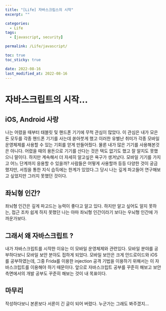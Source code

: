```yaml
---
title: "[Life] 자바스크립스의 시작"
excerpt: ""

categories:
  - Life
tags:
  - [javascript, security]

permalink: /Life/javascript/

toc: true
toc_sticky: true

date: 2022-08-16
last_modified_at: 2022-08-16
---
```


# 자바스크립트의 시작...

## iOS, Android 사랑
나는 어렸을 때부터 태블릿 및 핸드폰 기기에 무척 관심이 많았다. 
이 관심은 내가 모은 돈 모두를 각종 핸드폰 기기를 사는데 쏟아붓게 했고 이러한 유별난 취미가 각종 모바일 운영체제를 사용할 수 있는 기회를 얻게 만들어줬다.
물론 내가 많은 기기를 사용해본것은 아니다. 
어렸을 때의 용돈으로 기기를 산다는 것은 택도 없기도 했고 잘 알지도 못했으니 말이다. 
하지만 계속해서 더 자세히 알고싶은 욕구가 생겨났다. 모바일 기기를 가지고 어느 단계까지 응용할 수 있을까? 사람들은 어떻게 사용할까 등등 다양한 것이 궁금했지만, 서칭을 통한 지식 습득에는 한계가 있었다.그 당시 나는 깊게 파고들어 연구해보고 싶었지만 그러지 못했던 것이다.

## 좌뇌형 인간?
좌뇌형 인간은 깊게 파고드는 능력이 좋다고 알고 있다. 
하지만 알고 싶어도 알지 못하는, 접근 조차 쉽게 하지 못했던 나는 아마 좌뇌형 인간이라기 보다는 우뇌형 인간에 가까운가보다.

## 그래서 왜 자바스크립트 ?
내가 자바스크립트를 시작한 이유는 이 모바일 운영체제와 관련있다. 
모바일 분야를 공부하다보니 모바일 보안 분야도 접하게 되었다. 
모바일 보안은 크게 안드로이드와 iOS를 공부하였는데, 그중 Frida를 이용한 injection 공격 기법을 이용하기 위해서는 이 자바스크립트를 이용해야 하기 때문이다.
앞으로 자바스크립트 공부를 꾸준히 해보고 보안 측면에서의 개발 공부도 꾸준히 해보는 것이 내 목표이다.

## 마무리
작성하다보니 본론보다 서론이 긴 글이 되어 버렸다.
누군가는 그래도 봐주겠지...


